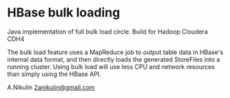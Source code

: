 HBase bulk loading
===============
Java implementation of full bulk load circle. 
Build for Hadoop Cloudera CDH4

The bulk load feature uses a MapReduce job to output table data in HBase's internal data format, and then directly loads the generated StoreFiles into a running cluster. Using bulk load will use less CPU and network resources than simply using the HBase API.




A.Nikulin 2anikulin@gmail.com

